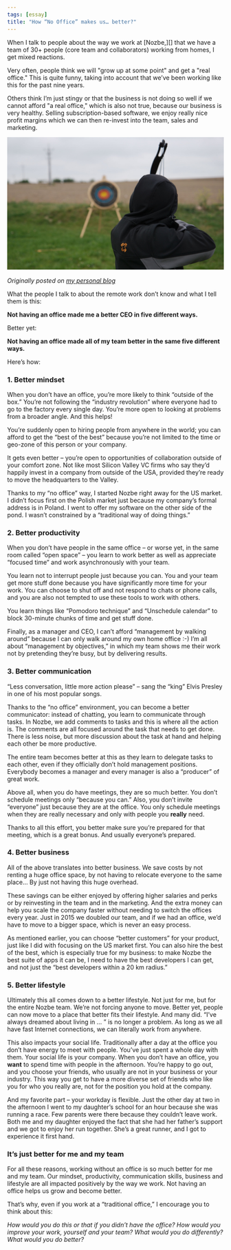 ```yaml
---
tags: [essay]
title: "How “No Office” makes us… better?"
---
```


When I talk to people about the way we work at [Nozbe,][] that we have a team of 30+ people (core team and collaborators) working from homes, I get mixed reactions.

Very often, people think we will "grow up at some point" and get a "real office." This is quite funny, taking into account that we’ve been working like this for the past nine years.

Others think I’m just stingy or that the business is not doing so well if we cannot afford "a real office," which is also not true, because our business is very healthy. Selling subscription-based software, we enjoy really nice profit margins which we can then re-invest into the team, sales and marketing.

![Better](/img/makes-us-better.jpg)

*Originally posted on [my personal blog](https://sliwinski.com/noofice-better)*

<!--More-->

What the people I talk to about the remote work don’t know and what I tell them is this:

**Not having an office made me a better CEO in five different ways.**

Better yet:

**Not having an office made all of my team better in the same five different ways.**

Here’s how:

### 1. Better mindset

When you don’t have an office, you’re more likely to think “outside of the box.” You’re not following the “industry revolution” where everyone had to go to the factory every single day. You’re more open to looking at problems from a broader angle. And this helps!

You’re suddenly open to hiring people from anywhere in the world; you can afford to get the “best of the best” because you’re not limited to the time or geo-zone of this person or your company.

It gets even better – you’re open to opportunities of collaboration outside of your comfort zone. Not like most Silicon Valley VC firms who say they’d happily invest in a company from outside of the USA, provided they’re ready to move the headquarters to the Valley.

Thanks to my “no office” way, I started Nozbe right away for the US market. I didn’t focus first on the Polish market just because my company’s formal address is in Poland. I went to offer my software on the other side of the pond. I wasn’t constrained by a “traditional way of doing things.”

### 2. Better productivity

When you don’t have people in the same office – or worse yet, in the same room called “open space” – you learn to work better as well as appreciate “focused time” and work asynchronously with your team.

You learn not to interrupt people just because you can. You and your team get more stuff done because you have significantly more time for your work. You can choose to shut off and not respond to chats or phone calls, and you are also not tempted to use these tools to work with others.

You learn things like “Pomodoro technique” and “Unschedule calendar” to block 30-minute chunks of time and get stuff done.

Finally, as a manager and CEO, I can’t afford “management by walking around” because I can only walk around my own home office :-) I’m all about “management by objectives,” in which my team shows me their work not by pretending they’re busy, but by delivering results.

### 3. Better communication

“Less conversation, little more action please” – sang the “king” Elvis Presley in one of his most popular songs.

Thanks to the “no office” environment, you can become a better communicator: instead of chatting, you learn to communicate through tasks. In Nozbe, we add comments to tasks and this is where all the action is. The comments are all focused around the task that needs to get done. There is less noise, but more discussion about the task at hand and helping each other be more productive.

The entire team becomes better at this as they learn to delegate tasks to each other, even if they officially don’t hold management positions. Everybody becomes a manager and every manager is also a “producer” of great work.

Above all, when you do have meetings, they are so much better. You don’t schedule meetings only “because you can.” Also, you don’t invite “everyone” just because they are at the office. You only schedule meetings when they are really necessary and only with people you **really** need.

Thanks to all this effort, you better make sure you’re prepared for that meeting, which is a great bonus. And usually everyone’s prepared.

### 4. Better business

All of the above translates into better business. We save costs by not renting a huge office space, by not having to relocate everyone to the same place… By just not having this huge overhead.

These savings can be either enjoyed by offering higher salaries and perks or by reinvesting in the team and in the marketing. And the extra money can help you scale the company faster without needing to switch the offices every year. Just in 2015 we doubled our team, and if we had an office, we’d have to move to a bigger space, which is never an easy process.

As mentioned earlier, you can choose “better customers” for your product, just like I did with focusing on the US market first. You can also hire the best of the best, which is especially true for my business: to make Nozbe the best suite of apps it can be, I need to have the best developers I can get, and not just the “best developers within a 20 km radius.”

### 5. Better lifestyle

Ultimately this all comes down to a better lifestyle. Not just for me, but for the entire Nozbe team. We’re not forcing anyone to move. Better yet, people can now move to a place that better fits their lifestyle. And many did. “I’ve always dreamed about living in … ” is no longer a problem. As long as we all have fast Internet connections, we can literally work from anywhere.

This also impacts your social life. Traditionally after a day at the office you don’t have energy to meet with people. You’ve just spent a whole day with them. Your social life is your company. When you don’t have an office, you **want** to spend time with people in the afternoon. You’re happy to go out, and you choose your friends, who usually are not in your business or your industry. This way you get to have a more diverse set of friends who like you for who you really are, not for the position you hold at the company.

And my favorite part – your workday is flexible. Just the other day at two in the afternoon I went to my daughter’s school for an hour because she was running a race. Few parents were there because they couldn’t leave work. Both me and my daughter enjoyed the fact that she had her father’s support and we got to enjoy her run together. She’s a great runner, and I got to experience it first hand.

### It’s just better for me and my team

For all these reasons, working without an office is so much better for me and my team. Our mindset, productivity, communication skills, business and lifestyle are all impacted positively by the way we work. Not having an office helps us grow and become better.

That’s why, even if you work at a “traditional office,” I encourage you to think about this:

*How would you do this or that if you didn’t have the office? How would you improve your work, yourself and your team? What would you do differently? What would you do better?*

<!--
2016-04-06-how-no-office-makes-us-better-a0e5e3518321.md
-->